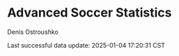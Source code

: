 # Advanced Soccer Statistics
Denis Ostroushko

<!-- gfm -->

Last successful data update: 2025-01-04 17:20:31 CST
